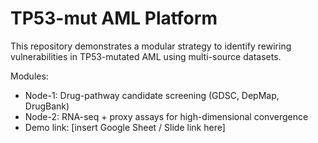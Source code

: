 # TP53-mut AML Platform

This repository demonstrates a modular strategy to identify rewiring vulnerabilities in TP53-mutated AML using multi-source datasets.

Modules:
- Node-1: Drug-pathway candidate screening (GDSC, DepMap, DrugBank)
- Node-2: RNA-seq + proxy assays for high-dimensional convergence
- Demo link: [insert Google Sheet / Slide link here]
